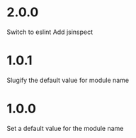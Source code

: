 # 2.0.0
Switch to eslint
Add jsinspect

# 1.0.1
Slugify the default value for module name

# 1.0.0
Set a default value for the module name
